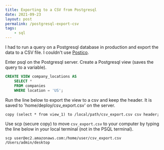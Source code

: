 ```yaml
---
title: Exporting to a CSV from Postgresql
date: 2021-09-23
layout: post
permalink: /postgresql-export-csv
tags:
    - sql
---
```


I had to run a query on a Postgresql database in production and export the data to a CSV file. I couldn't use [Postico](https://eggerapps.at/postico).

Enter psql on the Postgresql server. Create a Postgresql view (saves the query to a variable).

```sql
CREATE VIEW company_locations AS
    SELECT *
    FROM companies
    WHERE location = 'US';
```

Run the line below to export the view to a csv and keep the header. It is saved to 'home/deploy/csv_export.csv' 
on the server.

```shell
copy (select * from view_1) to /local/path/csv_export.csv csv header;
```

Use scp (secure copy) to move `csv_export.csv` to your computer by typing the line below in your local terminal (not in the PSQL terminal).

```shell
scp user@ec2.amazonaws.com:/home/user/csv_export.csv /Users/admin/desktop
```